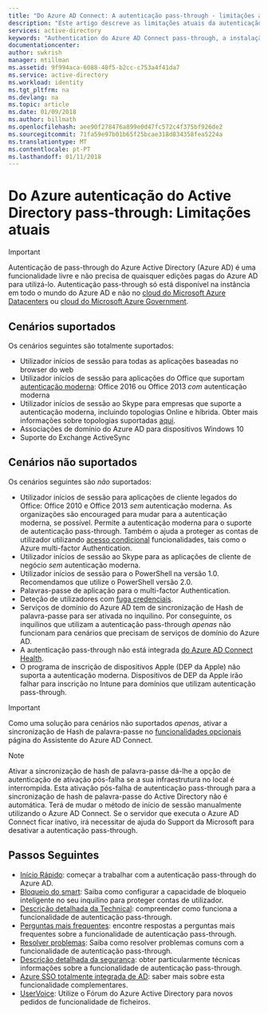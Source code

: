 ```yaml
---
title: "Do Azure AD Connect: A autenticação pass-through - limitações atuais | Microsoft Docs"
description: "Este artigo descreve as limitações atuais da autenticação do Azure Active Directory (Azure AD) pass-through"
services: active-directory
keywords: "Authentication do Azure AD Connect pass-through, a instalação do Active Directory, os componentes necessários para o Azure AD, SSO, o início de sessão único"
documentationcenter: 
author: swkrish
manager: mtillman
ms.assetid: 9f994aca-6088-40f5-b2cc-c753a4f41da7
ms.service: active-directory
ms.workload: identity
ms.tgt_pltfrm: na
ms.devlang: na
ms.topic: article
ms.date: 01/09/2018
ms.author: billmath
ms.openlocfilehash: aee90f278476a899e0d47fc572c4f375bf926de2
ms.sourcegitcommit: 71fa59e97b01b65f25bcae318d834358fea5224a
ms.translationtype: MT
ms.contentlocale: pt-PT
ms.lasthandoff: 01/11/2018
---
```

# <a name="azure-active-directory-pass-through-authentication-current-limitations"></a>Do Azure autenticação do Active Directory pass-through: Limitações atuais

>[!IMPORTANT]
>Autenticação de pass-through do Azure Active Directory (Azure AD) é uma funcionalidade livre e não precisa de quaisquer edições pagas do Azure AD para utilizá-lo. Autenticação pass-through só está disponível na instância em todo o mundo do Azure AD e não no [cloud do Microsoft Azure Datacenters](http://www.microsoft.de/cloud-deutschland) ou [cloud do Microsoft Azure Government](https://azure.microsoft.com/features/gov/).

## <a name="supported-scenarios"></a>Cenários suportados

Os cenários seguintes são totalmente suportados:

- Utilizador inícios de sessão para todas as aplicações baseadas no browser do web
- Utilizador inícios de sessão para aplicações do Office que suportam [autenticação moderna](https://aka.ms/modernauthga): Office 2016 ou Office 2013 _com_ autenticação moderna
- Utilizador inícios de sessão ao Skype para empresas que suporte a autenticação moderna, incluindo topologias Online e híbrida. Obter mais informações sobre topologias suportadas [aqui](https://technet.microsoft.com/library/mt803262.aspx).
- Associações de domínio do Azure AD para dispositivos Windows 10
- Suporte do Exchange ActiveSync

## <a name="unsupported-scenarios"></a>Cenários não suportados

Os cenários seguintes são _não_ suportados:

- Utilizador inícios de sessão para aplicações de cliente legados do Office: Office 2010 e Office 2013 _sem_ autenticação moderna. As organizações são encouraged para mudar para a autenticação moderna, se possível. Permite a autenticação moderna para o suporte de autenticação pass-through. Também o ajuda a proteger as contas de utilizador utilizando [acesso condicional](../active-directory-conditional-access-azure-portal.md) funcionalidades, tais como o Azure multi-factor Authentication.
- Utilizador inícios de sessão ao Skype para as aplicações de cliente de negócio _sem_ autenticação moderna.
- Utilizador inícios de sessão para o PowerShell na versão 1.0. Recomendamos que utilize o PowerShell versão 2.0.
- Palavras-passe de aplicação para o multi-factor Authentication.
- Deteção de utilizadores com [fuga credenciais](../active-directory-reporting-risk-events.md#leaked-credentials).
- Serviços de domínio do Azure AD tem de sincronização de Hash de palavra-passe para ser ativada no inquilino. Por conseguinte, os inquilinos que utilizam a autenticação pass-through _apenas_ não funcionam para cenários que precisam de serviços de domínio do Azure AD.
- A autenticação pass-through não está integrada [do Azure AD Connect Health](../connect-health/active-directory-aadconnect-health.md).
- O programa de inscrição de dispositivos Apple (DEP da Apple) não suporta a autenticação moderna.  Dispositivos de DEP da Apple irão falhar para inscrição no Intune para domínios que utilizam autenticação pass-through.

>[!IMPORTANT]
>Como uma solução para cenários não suportados _apenas_, ativar a sincronização de Hash de palavra-passe no [funcionalidades opcionais](active-directory-aadconnect-get-started-custom.md#optional-features) página do Assistente do Azure AD Connect.

>[!NOTE]
Ativar a sincronização de hash de palavra-passe dá-lhe a opção de autenticação de ativação pós-falha se a sua infraestrutura no local é interrompida. Esta ativação pós-falha de autenticação pass-through para a sincronização de hash de palavra-passe do Active Directory não é automática. Terá de mudar o método de início de sessão manualmente utilizando o Azure AD Connect. Se o servidor que executa o Azure AD Connect ficar inativo, irá necessitar de ajuda do Support da Microsoft para desativar a autenticação pass-through.

## <a name="next-steps"></a>Passos Seguintes
- [Início Rápido](active-directory-aadconnect-pass-through-authentication-quick-start.md): começar a trabalhar com a autenticação pass-through do Azure AD.
- [Bloqueio do smart](active-directory-aadconnect-pass-through-authentication-smart-lockout.md): Saiba como configurar a capacidade de bloqueio inteligente no seu inquilino para proteger contas de utilizador.
- [Descrição detalhada da Technical](active-directory-aadconnect-pass-through-authentication-how-it-works.md): compreender como funciona a funcionalidade de autenticação pass-through.
- [Perguntas mais frequentes](active-directory-aadconnect-pass-through-authentication-faq.md): encontre respostas a perguntas mais frequentes sobre a funcionalidade de autenticação pass-through.
- [Resolver problemas](active-directory-aadconnect-troubleshoot-pass-through-authentication.md): Saiba como resolver problemas comuns com a funcionalidade de autenticação pass-through.
- [Descrição detalhada da segurança](active-directory-aadconnect-pass-through-authentication-security-deep-dive.md): obter particularmente técnicas informações sobre a funcionalidade de autenticação pass-through.
- [Azure SSO totalmente integrada de AD](active-directory-aadconnect-sso.md): saber mais sobre esta funcionalidade complementares.
- [UserVoice](https://feedback.azure.com/forums/169401-azure-active-directory/category/160611-directory-synchronization-aad-connect): Utilize o Fórum do Azure Active Directory para novos pedidos de funcionalidade de ficheiros.

